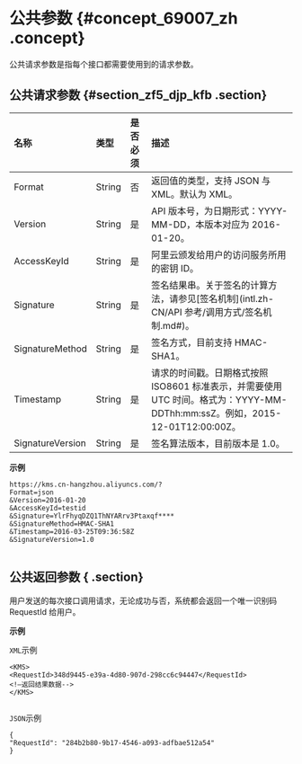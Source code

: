 # 公共参数 {#concept_69007_zh .concept}

公共请求参数是指每个接口都需要使用到的请求参数。

## 公共请求参数 {#section_zf5_djp_kfb .section}

|名称|类型|是否必须|描述|
|:-|:-|:---|:-|
|Format|String|否|返回值的类型，支持 JSON 与 XML。默认为 XML。|
|Version|String|是|API 版本号，为日期形式：YYYY-MM-DD，本版本对应为 2016-01-20。|
|AccessKeyId|String|是|阿里云颁发给用户的访问服务所用的密钥 ID。|
|Signature|String|是|签名结果串。关于签名的计算方法，请参见[签名机制](intl.zh-CN/API 参考/调用方式/签名机制.md#)。|
|SignatureMethod|String|是|签名方式，目前支持 HMAC-SHA1。|
|Timestamp|String|是|请求的时间戳。日期格式按照 ISO8601 标准表示，并需要使用 UTC 时间。格式为：YYYY-MM-DDThh:mm:ssZ。例如，2015-12-01T12:00:00Z。|
|SignatureVersion|String|是|签名算法版本，目前版本是 1.0。|

**示例**

```
https://kms.cn-hangzhou.aliyuncs.com/?
Format=json
&Version=2016-01-20
&AccessKeyId=testid
&Signature=YlrFhyqDZQ1ThNYARrv3Ptaxqf****
&SignatureMethod=HMAC-SHA1
&Timestamp=2016-03-25T09:36:58Z
&SignatureVersion=1.0
			
```

## 公共返回参数 { .section}

用户发送的每次接口调用请求，无论成功与否，系统都会返回一个唯一识别码 RequestId 给用户。

**示例**

`XML`示例

```
<KMS>
<RequestId>348d9445-e39a-4d80-907d-298cc6c94447</RequestId>
<!—返回结果数据-->
</KMS>
			
```

`JSON`示例

```
{
"RequestId": "284b2b80-9b17-4546-a093-adfbae512a54"
}
			
```

